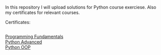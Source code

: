 In this repository I will upload solutions for Python course exerciese.
Also my certificates for relevant courses.

Certificates:
##
[Programming Fundamentals](https://github.com/CvetelinLozanov/Softuni_Python/blob/main/softuni_fundamentals/Programming%20Fundamentals%20with%20Python%20-%20January%202024%20-%20Certificate.png) </br>
[Python Advanced](https://github.com/CvetelinLozanov/Softuni_Python/blob/main/python_advanced/Python%20Advanced%20-%20May%202024%20-%20Certificate.png) </br>
[Python OOP](https://github.com/CvetelinLozanov/Softuni_Python/blob/main/Python_OOP/Python%20OOP%20-%20June%202024%20-%20Certificate.png)
    


    

